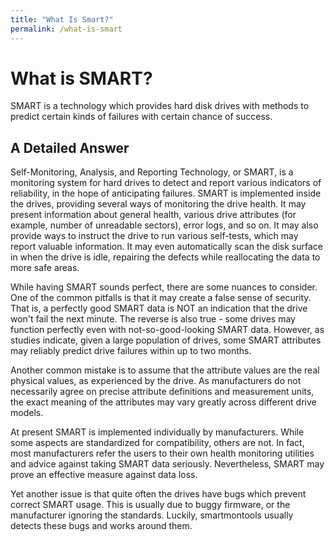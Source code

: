 ```yaml
---
title: "What Is Smart?"
permalink: /what-is-smart
---
```


# What is SMART?

SMART is a technology which provides hard disk drives with methods to
predict certain kinds of failures with certain chance of success.

## A Detailed Answer

Self-Monitoring, Analysis, and Reporting Technology, or SMART, is a
monitoring system for hard drives to detect and report various indicators
of reliability, in the hope of anticipating failures. SMART is implemented
inside the drives, providing several ways of monitoring the drive health.
It may present information about general health, various drive attributes
(for example, number of unreadable sectors), error logs, and so on.
It may also provide ways to instruct the drive to run various self-tests,
which may report valuable information. It may even automatically scan
the disk surface in when the drive is idle, repairing the defects while
reallocating the data to more safe areas.

While having SMART sounds perfect, there are some nuances to
consider. One of the common pitfalls is that it may create a false sense
of security. That is, a perfectly good SMART data is NOT an indication
that the drive won't fail the next minute. The reverse is also true - some
drives may function perfectly even with not-so-good-looking SMART
data. However, as studies indicate, given a large population of drives,
some SMART attributes may reliably predict drive failures within up to
two months.

Another common mistake is to assume that the attribute values are
the real physical values, as experienced by the drive. As manufacturers
do not necessarily agree on precise attribute definitions and
measurement units, the exact meaning of the attributes may vary
greatly across different drive models.

At present SMART is implemented individually by manufacturers.
While some aspects are standardized for compatibility, others are not.
In fact, most manufacturers refer the users to their own health
monitoring utilities and advice against taking SMART data seriously.
Nevertheless, SMART may prove an effective measure against data loss.

Yet another issue is that quite often the drives have bugs which
prevent correct SMART usage. This is usually due to buggy firmware,
or the manufacturer ignoring the standards. Luckily, smartmontools
usually detects these bugs and works around them.
